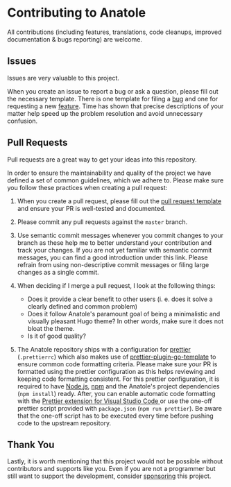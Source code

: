 # Contributing to Anatole

All contributions (including features, translations, code cleanups, improved documentation & bugs reporting) are welcome.

## Issues

Issues are very valuable to this project.

When you create an issue to report a bug or ask a question, please fill out the necessary template. There is one template for filing a [bug](https://github.com/lxndrblz/anatole/blob/master/.github/ISSUE_TEMPLATE/bug_report.md) and one for requesting a new [feature](https://github.com/lxndrblz/anatole/blob/master/.github/ISSUE_TEMPLATE/feature_request.md). Time has shown that precise descriptions of your matter help speed up the problem resolution and avoid unnecessary confusion.

## Pull Requests

Pull requests are a great way to get your ideas into this repository.

In order to ensure the maintainability and quality of the project we have defined a set of common guidelines, which we adhere to. Please make sure you follow these practices when creating a pull request:

1. When you create a pull request, please fill out the [pull request template](https://github.com/lxndrblz/anatole/blob/master/.github/PULL_REQUEST_TEMPLATE.md) and ensure your PR is well-tested and documented.

2. Please commit any pull requests against the `master` branch.

3. Use semantic commit messages whenever you commit changes to your branch as these help me to better understand your contribution and track your changes. If you are not yet familiar with semantic commit messages, you can find a good introduction under this link. Please refrain from using non-descriptive commit messages or filing large changes as a single commit.

4. When deciding if I merge a pull request, I look at the following things:

    * Does it provide a clear benefit to other users (i. e. does it solve a clearly defined and common problem)
    * Does it follow Anatole's paramount goal of being a minimalistic and visually pleasant Hugo theme? In other words, make sure it does not bloat the theme.
    * Is it of good quality?

5. The Anatole repository ships with a configuration for [prettier](https://prettier.io/) (`.prettierrc`) which also makes use of [prettier-plugin-go-template](https://github.com/NiklasPor/prettier-plugin-go-template) to ensure common code formatting criteria. Please make sure your PR is formatted using the prettier configuration as this helps reviewing and keeping code formatting consistent. For this prettier configuration, it is required to have [Node.js](https://nodejs.org/en/), [npm](https://www.npmjs.com/) and the Anatole's project dependencies (`npm install`) ready. After, you can enable automatic code formatting with the [Prettier extension for Visual Studio Code
](https://marketplace.visualstudio.com/items?itemName=esbenp.prettier-vscode) or use the one-off prettier script provided with `package.json` (`npm run prettier`). Be aware that the one-off script has to be executed every time before pushing code to the upstream repository.

## Thank You

Lastly, it is worth mentioning that this project would not be possible without contributors and supports like you. Even if you are not a programmer but still want to support the development, consider [sponsoring](https://ko-fi.com/lxndrblz) this project.
